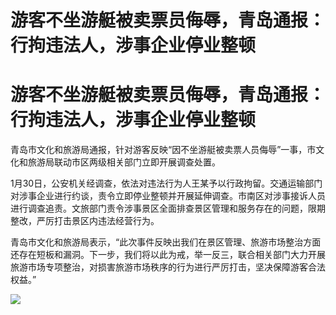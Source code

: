# 游客不坐游艇被卖票员侮辱，青岛通报：行拘违法人，涉事企业停业整顿

# 游客不坐游艇被卖票员侮辱，青岛通报：行拘违法人，涉事企业停业整顿

青岛市文化和旅游局通报，针对游客反映“因不坐游艇被卖票人员侮辱”一事，市文化和旅游局联动市区两级相关部门立即开展调查处置。

1月30日，公安机关经调查，依法对违法行为人王某予以行政拘留。交通运输部门对涉事企业进行约谈，责令立即停业整顿并开展延伸调查。市南区对涉事接诉人员进行调查追责。文旅部门责令涉事景区全面排查景区管理和服务存在的问题，限期整改，严厉打击景区内违法经营行为。

青岛市文化和旅游局表示，“此次事件反映出我们在景区管理、旅游市场整治方面还存在短板和漏洞。下一步，我们将以此为戒，举一反三，联合相关部门大力开展旅游市场专项整治，对损害旅游市场秩序的行为进行严厉打击，坚决保障游客合法权益。”

![](https://inews.gtimg.com/om_bt/OkNScBh98oOEFGR3wgmlHQKuq4dQoa3vSxf6eNh3cPu5sAA/1000)

